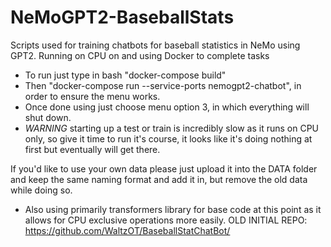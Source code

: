 # NeMoGPT2-BaseballStats
Scripts used for training chatbots for baseball statistics in NeMo using GPT2. Running on CPU on and using Docker to complete tasks


- To run just type in bash "docker-compose build"
- Then "docker-compose run --service-ports nemogpt2-chatbot", in order to ensure the menu works. 
- Once done using just choose menu option 3, in which everything will shut down. 
- *WARNING* starting up a test or train is incredibly slow as it runs on CPU only, so give it time to run it's course, it looks like it's doing nothing at first but eventually will get there.


If you'd like to use your own data please just upload it into the DATA folder and keep the same naming format and add it in, but remove the old data while doing so.

- Also using primarily transformers library for base code at this point as it allows for CPU exclusive operations more easily. 
OLD INITIAL REPO: https://github.com/WaltzOT/BaseballStatChatBot/

